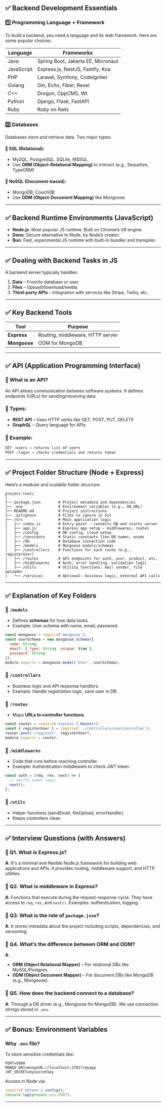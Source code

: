 ## ✅ **Backend Development Essentials**

### 1️⃣ **Programming Language + Framework**

To build a backend, you need a language and its web framework. Here are some popular choices:

| Language   | Frameworks                         |
| ---------- | ---------------------------------- |
| Java       | Spring Boot, Jakarta EE, Micronaut |
| JavaScript | Express.js, NestJS, Fastify, Koa   |
| PHP        | Laravel, Symfony, CodeIgniter      |
| Golang     | Gin, Echo, Fiber, Revel            |
| C++        | Drogon, CppCMS, Wt                 |
| Python     | Django, Flask, FastAPI             |
| Ruby       | Ruby on Rails                      |

### 2️⃣ **Databases**

Databases store and retrieve data. Two major types:

#### 🔹 **SQL (Relational)**:

* MySQL, PostgreSQL, SQLite, MSSQL
* Use **ORM (Object-Relational Mapping)** to interact (e.g., Sequelize, TypeORM)

#### 🔹 **NoSQL (Document-based)**:

* MongoDB, CouchDB
* Use **ODM (Object-Document Mapping)** like Mongoose

---

## ✅ **Backend Runtime Environments (JavaScript)**

* **Node.js**: Most popular JS runtime. Built on Chrome’s V8 engine.
* **Deno**: Secure alternative to Node, by Node’s creator.
* **Bun**: Fast, experimental JS runtime with built-in bundler and transpiler.

---

## ✅ **Dealing with Backend Tasks in JS**

A backend server typically handles:

1. **Data** – From/to database or user
2. **Files** – Upload/download/media
3. **Third-party APIs** – Integration with services like Stripe, Twilio, etc.

---

## ✅ **Key Backend Tools**

| Tool         | Purpose                          |
| ------------ | -------------------------------- |
| **Express**  | Routing, middleware, HTTP server |
| **Mongoose** | ODM for MongoDB                  |

---

## ✅ **API (Application Programming Interface)**

### 🔹 What is an API?

An API allows communication between software systems. It defines endpoints (URLs) for sending/receiving data.

### 🔹 Types:

* **REST API** – Uses HTTP verbs like GET, POST, PUT, DELETE
* **GraphQL** – Query language for APIs

### 🔹 Example:

```js
GET /users → returns list of users
POST /login → checks credentials and returns token
```

---

## ✅ **Project Folder Structure (Node + Express)**

Here’s a modular and scalable folder structure:

```
project-root/
│
├── package.json        # Project metadata and dependencies
├── .env                # Environment variables (e.g., DB_URL)
├── README.md           # Project instructions
├── .gitignore          # Files to ignore in Git
├── /src                # Main application logic
│   ├── index.js        # Entry point - connects DB and starts server
│   ├── app.js          # Express app setup - middlewares, routes
│   ├── /config         # DB config, cloud setup
│   ├── /constants      # Static constants like DB names, enums
│   ├── /db             # Database connection code
│   ├── /models         # Mongoose models/schemas
│   ├── /controllers    # Functions for each route (e.g., registerUser)
│   ├── /routes         # API endpoints for auth, user, product, etc.
│   ├── /middlewares    # Auth, error handling, validation logic
│   ├── /utils          # Utility functions: mail sender, file uploader
│   └── /services       # Optional: business logic, external API calls
```

---

## ✅ **Explanation of Key Folders**

### 📁 `/models`

* Defines **schemas** for how data looks.
* Example: User schema with name, email, password.

```js
const mongoose = require('mongoose');
const userSchema = new mongoose.Schema({
  name: String,
  email: { type: String, unique: true },
  password: String
});
module.exports = mongoose.model('User', userSchema);
```

### 📁 `/controllers`

* Business logic and API response handlers.
* Example: Handle registration logic, save user in DB.

### 📁 `/routes`

* Maps **URLs to controller functions**.

```js
const router = require('express').Router();
const { registerUser } = require('../controllers/userController');
router.post('/register', registerUser);
module.exports = router;
```

### 📁 `/middlewares`

* Code that runs before reaching controller.
* Example: Authentication middleware to check JWT token.

```js
const auth = (req, res, next) => {
  // verify token logic
  next();
};
```

### 📁 `/utils`

* Helper functions (sendEmail, fileUpload, errorHandler)
* Keeps controllers clean.

---

## ✅ **Interview Questions (with Answers)**

### 🔸 Q1. What is Express.js?

**A**: It's a minimal and flexible Node.js framework for building web applications and APIs. It provides routing, middleware support, and HTTP utilities.

### 🔸 Q2. What is middleware in Express?

**A**: Functions that execute during the request-response cycle. They have access to `req`, `res`, and `next()`. Examples: authentication, logging.

### 🔸 Q3. What is the role of `package.json`?

**A**: It stores metadata about the project including scripts, dependencies, and versioning.

### 🔸 Q4. What’s the difference between ORM and ODM?

**A**:

* **ORM (Object Relational Mapper)** – For relational DBs like MySQL/Postgres.
* **ODM (Object Document Mapper)** – For document DBs like MongoDB (e.g., Mongoose).

### 🔸 Q5. How does the backend connect to a database?

**A**: Through a DB driver (e.g., Mongoose for MongoDB). We use connection strings stored in `.env`.

---

## ✅ **Bonus: Environment Variables**

### Why `.env` file?

To store sensitive credentials like:

```
PORT=5000
MONGO_URI=mongodb://localhost:27017/myapp
JWT_SECRET=mysecretkey
```

Access in Node via:

```js
require('dotenv').config();
console.log(process.env.PORT);
```

---